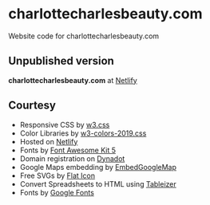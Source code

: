 # charlottecharlesbeauty.com
Website code for charlottecharlesbeauty.com

## Unpublished version
**charlottecharlesbeauty.com** at [Netlify](https://loving-wilson-617ffc.netlify.app/)

## Courtesy
* Responsive CSS by [w3.css](https://www.w3schools.com/w3css/default.asp)
* Color Libraries by [w3-colors-2019.css](https://www.w3schools.com/w3css/w3css_color_libraries.asp)
* Hosted on [Netlify](https://www.netlify.com/)
* Fonts by [Font Awesome Kit 5](https://fontawesome.com/icons)
* Domain registration on [Dynadot](https://www.dynadot.com/)
* Google Maps embedding by [EmbedGoogleMap](https://www.embedgooglemap.net/)
* Free SVGs by [Flat Icon](https://www.flaticon.com/)
* Convert Spreadsheets to HTML <Table> using [Tableizer](https://tableizer.journalistopia.com/)
* Fonts by [Google Fonts](https://fonts.google.com/)
